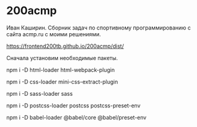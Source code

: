 # 200acmp
Иван Каширин. Сборник задач по спортивному программированию с сайта acmp.ru с моими решениями.

https://frontend200tb.github.io/200acmp/dist/

Сначала установим необходимые пакеты.

npm i -D html-loader html-webpack-plugin

npm i -D css-loader mini-css-extract-plugin

npm i -D sass-loader sass

npm i -D postcss-loader postcss postcss-preset-env

npm i -D babel-loader @babel/core @babel/preset-env